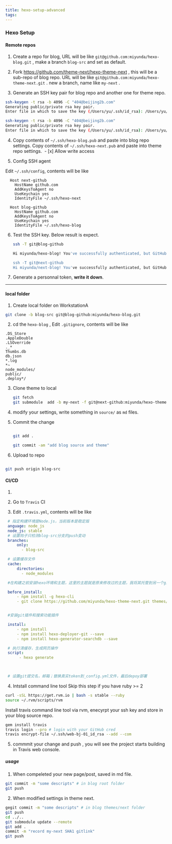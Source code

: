```yaml
---
title: hexo-setup-advanced
tags:
---
```

### Hexo Setup



#### Remote repos

1. Create a repo for blog, URL will be like `git@github.com:miyunda/hexo-blog.git` , make a branch `blog-src` and set as default.

2. Fork https://github.com/theme-next/hexo-theme-next , this will be a sub-repo of blog repo. URL will be like `git@github.com:miyunda/hexo-theme-next.git` .
new a branch, name like `my-next` .

3. Generate an SSH key pair for blog repo and another one for theme repo.

```bash
ssh-keygen -t rsa -b 4096 -C "404@beijing2b.com"
Generating public/private rsa key pair.
Enter file in which to save the key (/Users/yu/.ssh/id_rsa): /Users/yu/.ssh/hexo-blog
```

```bash
ssh-keygen -t rsa -b 4096 -C "404@beijing2b.com"
Generating public/private rsa key pair.
Enter file in which to save the key (/Users/yu/.ssh/id_rsa): /Users/yu/.ssh/hexo-next
```

4. Copy contents of `~/.ssh/hexo-blog.pub` and paste into blog repo settings. Copy contents of `~/.ssh/hexo-next.pub` and paste into theme repo settings.
​    - [x] Allow write access

5. Config SSH agent

Edit `~/.ssh/config`, contents will be like

```
  Host next-github
​    HostName github.com
​    AddKeysToAgent no
​    UseKeychain yes
​    IdentityFile ~/.ssh/hexo-next

  Host blog-github
​    HostName github.com
​    AddKeysToAgent no
​    UseKeychain yes
​    IdentityFile ~/.ssh/hexo-blog
```

6. Test the SSH key. Below result is expect.
   ```bash
   ssh -T git@blog-github

   Hi miyunda/hexo-blog! You've successfully authenticated, but GitHub does not provide shell access.

   ssh -T git@next-github
   Hi miyunda/next-blog! You've successfully authenticated, but GitHub does not provide shell access.


7. Generate a personnal token, **write it down**.

---
#### local folder



1. Create local folder on WorkstationA

```bash
git clone -b blog-src git@blog-github:miyunda/hexo-blog.git
```

2. cd the  `hexo-blog` , Edit `.gitignore`, contents will be like

```
.DS_Store
.AppleDouble
.LSOverride
._*
Thumbs.db
db.json
*.log
*~
node_modules/
public/
.deploy*/
```

3. Clone theme to local
   ```bash
   git fetch
   git submodule  add -b my-next -f git@next-github:miyunda/hexo-theme-next.git themes/next

   ```



4. modify your settings, write something in `source/` as `md` files.



5. Commit the change
   ```bash

   git add .

   git commit -am "add blog source and theme"

   ```



6. Upload to repo



```bash

git push origin blog-src

```



#### CI/CD



1.  

2. Go to `Travis` CI



3. Edit `.travis.yml`, contents will be like

  ```yaml
   # 指定构建环境是Node.js，当前版本是稳定版
   anguage: node_js
   node_js: stable
   # 设置钩子只检测blog-src分支的push变动
   branches:
​     only:
​       - blog-src

   # 设置缓存文件
   cache:
​     directories:
​       - node_modules

   #在构建之前安装hexo环境和主题，这里的主题就是原来修改过的主题，我将其托管到另一个github仓库，直接clone就行，否则每次都是新的主题，要重新设置。

   before_install:
​     - npm install -g hexo-cli
​     - git clone https://github.com/miyunda/hexo-theme-next.git themes/next
 

   #安装git插件和搜索功能插件

   install:
​     - npm install
​     - npm install hexo-deployer-git --save
​     - npm install hexo-generator-searchdb --save

   # 执行清缓存，生成网页操作
   script:
​      - hexo generate

   

   # 设置git提交名，邮箱；替换真实token到_config.yml文件，最后depoy部署
  ``` 



4. Intstall command line tool
Skip this step if you have ruby >= 2
```bash
curl -sSL https://get.rvm.io | bash -s stable --ruby
source ~/.rvm/scripts/rvm
```

Install travis command line tool via rvm, enecyrpt your ssh key and store in your blog source repo.
```bash
gem install travis
travis login --pro # login with your GitHub cred
travis encrypt-file ~/.ssh/web-bj-01_id_rsa --add --com
```
5. commmit your change and push , you will see the project starts building in Travis web console. 

##### usage
1. When compeleted your new page/post, saved in md file.
```bash
git commit -m "some descripts" # in blog root folder
git push
```
2. When modified settings in theme next.
```bash
gegit commit -m "some descripts" # in blog themes/next folder
git push
cd ../..
git submodule update --remote
git add .
commit -m "record my-next SHA1 gitlink"
git push
```
